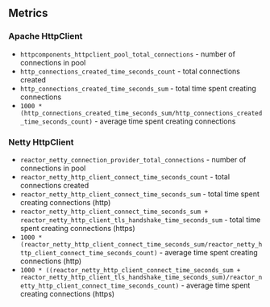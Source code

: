 

## Metrics

### Apache HttpClient

* `httpcomponents_httpclient_pool_total_connections` - number of connections in pool
* `http_connections_created_time_seconds_count` - total connections created
* `http_connections_created_time_seconds_sum` - total time spent creating connections
* `1000 * (http_connections_created_time_seconds_sum/http_connections_created_time_seconds_count)` - average time spent creating connections


### Netty HttpClient

* `reactor_netty_connection_provider_total_connections` - number of connections in pool
* `reactor_netty_http_client_connect_time_seconds_count` - total connections created
* `reactor_netty_http_client_connect_time_seconds_sum` - total time spent creating connections (http)
* `reactor_netty_http_client_connect_time_seconds_sum + reactor_netty_http_client_tls_handshake_time_seconds_sum` - total time spent creating connections (https)
* `1000 * (reactor_netty_http_client_connect_time_seconds_sum/reactor_netty_http_client_connect_time_seconds_count)` - average time spent creating connections (http)
* `1000 * ((reactor_netty_http_client_connect_time_seconds_sum + reactor_netty_http_client_tls_handshake_time_seconds_sum)/reactor_netty_http_client_connect_time_seconds_count)` - average time spent creating connections (https)
